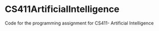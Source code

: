 # CS411ArtificialIntelligence
Code for the programming assignment for CS411- Artificial Intelligence
